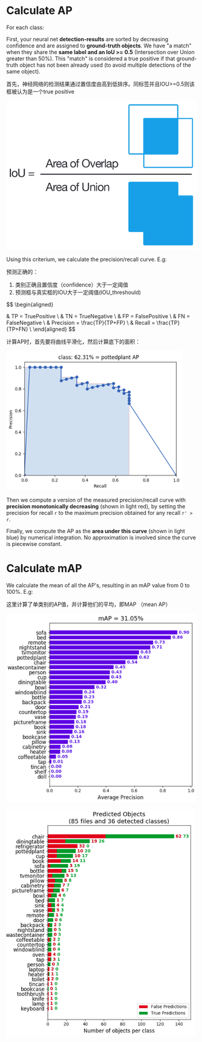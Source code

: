 # Calculate AP

For each class:

First, your neural net **detection-results** are sorted by decreasing confidence and are assigned to **ground-truth objects**. We have "a match" when they share the **same label and an IoU >= 0.5** (Intersection over Union greater than 50%). This "match" is considered a true positive if that ground-truth object has not been already used (to avoid multiple detections of the same object).

首先，神经网络的检测结果通过置信度由高到低排序。同标签并且IOU>=0.5则该框被认为是一个true positive



![](./img/AP_MAP_0.png)

Using this criterium, we calculate the precision/recall curve. E.g:

预测正确的：

1. 类别正确且置信度（confidence）大于一定阈值
2. 预测框与真实框的IOU大于一定阈值(IOU_threshould)

$$
\begin{aligned}

& TP = TruePositive \\
& TN = TrueNegative \\
& FP = FalsePositive \\
& FN = FalseNegative \\
& Precision = \frac{TP}{TP+FP} \\
& Recall    = \frac{TP}{TP+FN} \\
\end{aligned}
$$

计算AP时，首先要将曲线平滑化，然后计算底下的面积：

![](./img/AP_MAP_1.png)

Then we compute a version of the measured precision/recall curve with **precision monotonically decreasing** (shown in light red), by setting the precision for recall `r` to the maximum precision obtained for any recall `r' > r`.

Finally, we compute the AP as the **area under this curve** (shown in light blue) by numerical integration. No approximation is involved since the curve is piecewise constant.



#  Calculate mAP

We calculate the mean of all the AP's, resulting in an mAP value from 0 to 100%. E.g:

这里计算了单类别的AP值，并计算他们的平均，即MAP （mean AP）

![](./img/AP_MAP_2.png)

![](./img/AP_MAP_3.png)